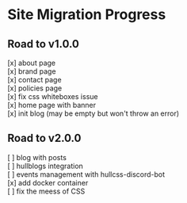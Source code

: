 # Site Migration Progress

## Road to v1.0.0

[x] about page   
[x] brand page  
[x] contact page  
[x] policies page  
[x] fix css whiteboxes issue  
[x] home page with banner  
[x] init blog (may be empty but won't throw an error)  

## Road to v2.0.0

[ ] blog with posts  
[ ] hullblogs integration  
[ ] events management with hullcss-discord-bot  
[x] add docker container  
[ ] fix the meess of CSS

